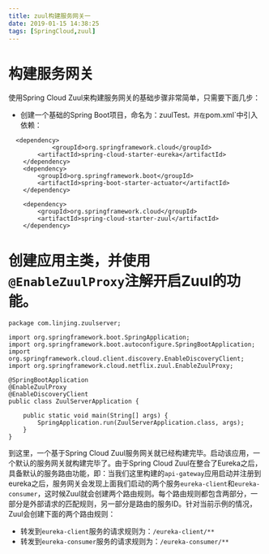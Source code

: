 ```yaml
---
title: zuul构建服务网关一
date: 2019-01-15 14:38:25
tags: [SpringCloud,zuul]
---
```


# 构建服务网关

使用Spring Cloud Zuul来构建服务网关的基础步骤非常简单，只需要下面几步：

<!--more-->

- 创建一个基础的Spring Boot项目，命名为：zuulTest`。并在`pom.xml`中引入依赖：

```
  <dependency>
            <groupId>org.springframework.cloud</groupId>
        <artifactId>spring-cloud-starter-eureka</artifactId>
    </dependency>
    <dependency>
        <groupId>org.springframework.boot</groupId>
        <artifactId>spring-boot-starter-actuator</artifactId>
    </dependency>
    
    <dependency>
        <groupId>org.springframework.cloud</groupId>
        <artifactId>spring-cloud-starter-zuul</artifactId>
    </dependency>
```



# 创建应用主类，并使用`@EnableZuulProxy`注解开启Zuul的功能。

 

```
package com.linjing.zuulserver;

import org.springframework.boot.SpringApplication;
import org.springframework.boot.autoconfigure.SpringBootApplication;
import org.springframework.cloud.client.discovery.EnableDiscoveryClient;
import org.springframework.cloud.netflix.zuul.EnableZuulProxy;

@SpringBootApplication
@EnableZuulProxy
@EnableDiscoveryClient
public class ZuulServerApplication {

    public static void main(String[] args) {
        SpringApplication.run(ZuulServerApplication.class, args);
    }
}
```



到这里，一个基于Spring Cloud Zuul服务网关就已经构建完毕。启动该应用，一个默认的服务网关就构建完毕了。由于Spring Cloud Zuul在整合了Eureka之后，具备默认的服务路由功能，即：当我们这里构建的`api-gateway`应用启动并注册到eureka之后，服务网关会发现上面我们启动的两个服务`eureka-client`和`eureka-consumer`，这时候Zuul就会创建两个路由规则。每个路由规则都包含两部分，一部分是外部请求的匹配规则，另一部分是路由的服务ID。针对当前示例的情况，Zuul会创建下面的两个路由规则：

- 转发到`eureka-client`服务的请求规则为：`/eureka-client/**`
- 转发到`eureka-consumer`服务的请求规则为：`/eureka-consumer/**`